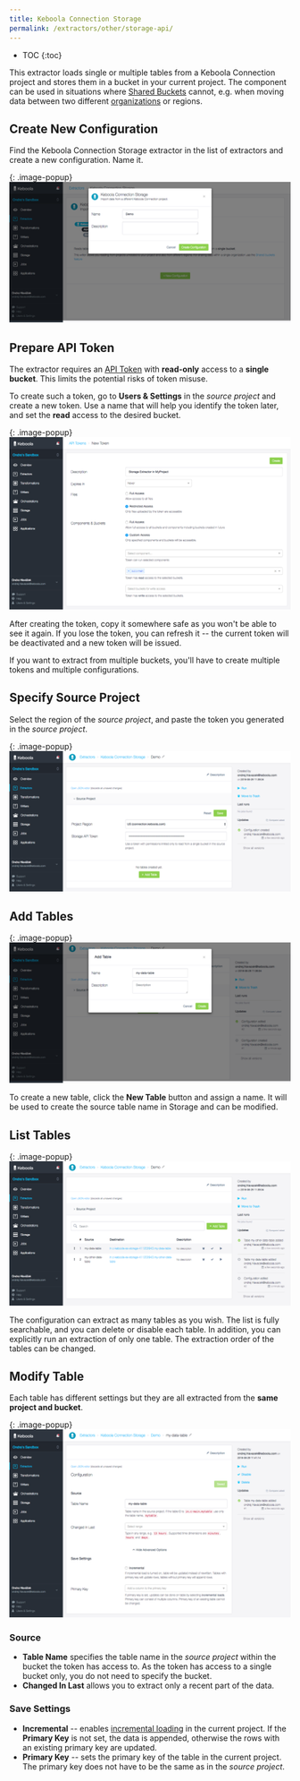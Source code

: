 ```yaml
---
title: Keboola Connection Storage
permalink: /extractors/other/storage-api/
---
```


* TOC
{:toc}

This extractor loads single or multiple tables from a Keboola Connection project and stores them in a bucket in your 
current project. The component can be used in situations where [Shared Buckets](/storage-api/buckets/sharing/) 
cannot, e.g. when moving data between two different [organizations](/management/organization) or regions.

## Create New Configuration
Find the Keboola Connection Storage extractor in the list of extractors and create a new configuration. Name it.

{: .image-popup}
![Screenshot - Create configuration](/extractors/other/storage-api/create-configuration.png)

## Prepare API Token

The extractor requires an [API Token](/management/project/tokens/) with **read-only** access to a **single bucket**. This limits the potential 
risks of token misuse. 

To create such a token, go to **Users & Settings** in the *source project* and create a new token. Use a name that will 
help you identify the token later, and set the **read** access to the desired bucket. 

{: .image-popup}
![Screenshot - Create API Token](/extractors/other/storage-api/create-token.png)

After creating the token, copy it somewhere safe as you won't be able to see it again. If you lose the token,
you can refresh it -- the current token will be deactivated and a new token will be issued.

If you want to extract from multiple buckets, you'll have to create multiple tokens and multiple configurations.

## Specify Source Project 

Select the region of the *source project*, and paste the token you generated in the *source project*. 

{: .image-popup}
![Screenshot - Source Project](/extractors/other/storage-api/source-project.png)

## Add Tables

{: .image-popup}
![Screenshot - Create table](/extractors/other/storage-api/add-tables.png)

To create a new table, click the **New Table** button and assign a name. 
It will be used to create the source table name in Storage and can be modified.
 
## List Tables

{: .image-popup}
![Screenshot - List tables](/extractors/other/storage-api/list-tables.png)

The configuration can extract as many tables as you wish. 
The list is fully searchable, and you can delete or disable each table. In addition, you can explicitly run an extraction 
of only one table. 
The extraction order of the tables can be changed.  

## Modify Table

Each table has different settings but they are all extracted from the **same project and bucket**. 

{: .image-popup}
![Screenshot - List tables](/extractors/other/storage-api/configuration.png)


### Source

- **Table Name** specifies the table name in the *source project* within the bucket the token has access to. 
As the token has access to a single bucket only, you do not need to specify the bucket.
- **Changed In Last** allows you to extract only a recent part of the data. 

### Save Settings

- **Incremental** -- enables [incremental loading](https://help.keboola.com/storage/tables/#incremental-loading) in the current project. If the **Primary Key** is not set, the data is appended, 
otherwise the rows with an existing primary key are updated.
- **Primary Key** -- sets the primary key of the table in the current project. The primary key does not have to be the same 
as in the *source project*. 
